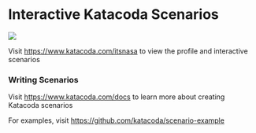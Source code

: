 # Interactive Katacoda Scenarios

[![](http://shields.katacoda.com/katacoda/itsnasa/count.svg)](https://www.katacoda.com/itsnasa "Get your profile on Katacoda.com")

Visit https://www.katacoda.com/itsnasa to view the profile and interactive scenarios

### Writing Scenarios
Visit https://www.katacoda.com/docs to learn more about creating Katacoda scenarios

For examples, visit https://github.com/katacoda/scenario-example
